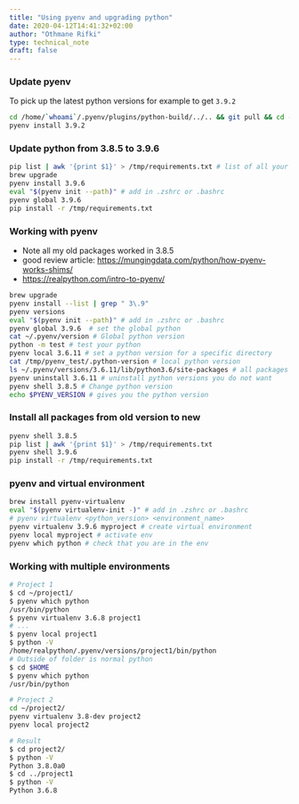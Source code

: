 ```yaml
---
title: "Using pyenv and upgrading python"
date: 2020-04-12T14:41:32+02:00
author: "Othmane Rifki"
type: technical_note
draft: false
---
```

### Update pyenv

To pick up the latest python versions for example to get `3.9.2`

``` bash
cd /home/`whoami`/.pyenv/plugins/python-build/../.. && git pull && cd -
pyenv install 3.9.2
```


### Update python from 3.8.5 to 3.9.6

``` bash 
pip list | awk '{print $1}' > /tmp/requirements.txt # list of all your packages in the current python version
brew upgrade
pyenv install 3.9.6
eval "$(pyenv init --path)" # add in .zshrc or .bashrc
pyenv global 3.9.6
pip install -r /tmp/requirements.txt
```

### Working with pyenv
* Note all my old packages worked in 3.8.5
* good review article: https://mungingdata.com/python/how-pyenv-works-shims/
* https://realpython.com/intro-to-pyenv/

``` bash
brew upgrade
pyenv install --list | grep " 3\.9"
pyenv versions
eval "$(pyenv init --path)" # add in .zshrc or .bashrc
pyenv global 3.9.6  # set the global python
cat ~/.pyenv/version # Global python version
python -m test # test your python 
pyenv local 3.6.11 # set a python version for a specific directory
cat /tmp/pyenv_test/.python-version # local python version
ls ~/.pyenv/versions/3.6.11/lib/python3.6/site-packages # all packages code location and what is installed
pyenv uninstall 3.6.11 # uninstall python versions you do not want
pyenv shell 3.8.5 # Change python version
echo $PYENV_VERSION # gives you the python version
```

###  Install all packages from old version to new
``` bash
pyenv shell 3.8.5
pip list | awk '{print $1}' > /tmp/requirements.txt
pyenv shell 3.9.6
pip install -r /tmp/requirements.txt
```

### pyenv and virtual environment

``` bash 
brew install pyenv-virtualenv
eval "$(pyenv virtualenv-init -)" # add in .zshrc or .bashrc
# pyenv virtualenv <python_version> <environment_name>
pyenv virtualenv 3.9.6 myproject # create virtual environment
pyenv local myproject # activate env
pyenv which python # check that you are in the env
```

### Working with multiple environments

``` bash 
# Project 1
$ cd ~/project1/
$ pyenv which python
/usr/bin/python
$ pyenv virtualenv 3.6.8 project1
# ...
$ pyenv local project1
$ python -V
/home/realpython/.pyenv/versions/project1/bin/python
# Outside of folder is normal python
$ cd $HOME
$ pyenv which python
/usr/bin/python

# Project 2
cd ~/project2/
pyenv virtualenv 3.8-dev project2
pyenv local project2

# Result
$ cd project2/
$ python -V
Python 3.8.0a0
$ cd ../project1
$ python -V
Python 3.6.8
```

